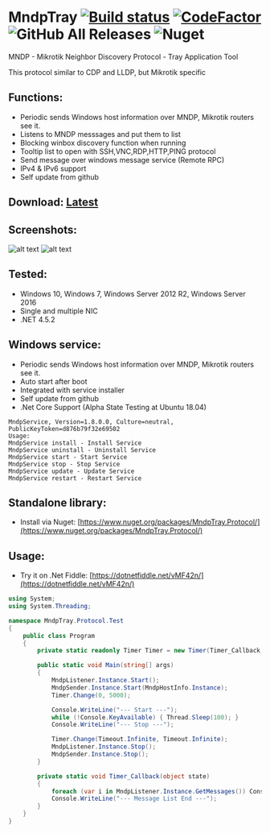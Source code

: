 # MndpTray [![Build status](https://ci.appveyor.com/api/projects/status/decjg2rq0hwn77rq?svg=true)](https://ci.appveyor.com/project/xmegz/mndptray) [![CodeFactor](https://www.codefactor.io/repository/github/xmegz/mndptray/badge)](https://www.codefactor.io/repository/github/xmegz/mndptray) ![GitHub All Releases](https://img.shields.io/github/downloads/xmegz/MndpTray/total) ![Nuget](https://img.shields.io/nuget/v/MndpTray.Protocol)

MNDP - Mikrotik Neighbor Discovery Protocol - Tray Application Tool

This protocol similar to CDP and LLDP, but Mikrotik specific

## Functions:
* Periodic sends Windows host information over MNDP, Mikrotik routers see it.
* Listens to MNDP messsages and put them to list
* Blocking winbox discovery function when running
* Tooltip list to open with SSH,VNC,RDP,HTTP,PING protocol
* Send message over windows message service (Remote RPC)
* IPv4 & IPv6 support
* Self update from github

## Download: [Latest](https://github.com/xmegz/MndpTray/releases/download/v1.8.0/MndpTray.exe)

## Screenshots:
![alt text](https://raw.githubusercontent.com/xmegz/MndpTray/master/MndpTray/MndpTray/Images/screenshot6.png)
![alt text](https://raw.githubusercontent.com/xmegz/MndpTray/master/MndpTray/MndpTray/Images/screenshot5.png)

## Tested:
* Windows 10, Windows 7, Windows Server 2012 R2, Windows Server 2016
* Single and multiple NIC
* .NET 4.5.2

## Windows service:
* Periodic sends Windows host information over MNDP, Mikrotik routers see it.
* Auto start after boot
* Integrated with service installer
* Self update from github
* .Net Core Support (Alpha State Testing at Ubuntu 18.04)
```
MndpService, Version=1.8.0.0, Culture=neutral, PublicKeyToken=d876b79f32e69502
Usage:
MndpService install - Install Service
MndpService uninstall - Uninstall Service
MndpService start - Start Service
MndpService stop - Stop Service
MndpService update - Update Service
MndpService restart - Restart Service
```

## Standalone library:
* Install via Nuget: [https://www.nuget.org/packages/MndpTray.Protocol/](https://www.nuget.org/packages/MndpTray.Protocol/)

## Usage: 
* Try it on .Net Fiddle: [https://dotnetfiddle.net/vMF42n/](https://dotnetfiddle.net/vMF42n/)
```C#
using System;
using System.Threading;

namespace MndpTray.Protocol.Test
{
    public class Program
    {
        private static readonly Timer Timer = new Timer(Timer_Callback, null, Timeout.Infinite, Timeout.Infinite);

        public static void Main(string[] args)
        {
            MndpListener.Instance.Start();
            MndpSender.Instance.Start(MndpHostInfo.Instance);
            Timer.Change(0, 5000);

            Console.WriteLine("--- Start ---");
            while (!Console.KeyAvailable) { Thread.Sleep(100); }
            Console.WriteLine("--- Stop ---");

            Timer.Change(Timeout.Infinite, Timeout.Infinite);
            MndpListener.Instance.Stop();
            MndpSender.Instance.Stop();
        }

        private static void Timer_Callback(object state)
        {
            foreach (var i in MndpListener.Instance.GetMessages()) Console.WriteLine(i.Value.ToString());
            Console.WriteLine("--- Message List End ---");
        }
    }
}
```
